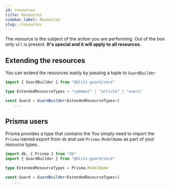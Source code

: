 ```yaml
---
id: resources
title: Resources
sidebar_label: Resources
slug: /resources
---
```


The resource is the subject of the action you are performing.
Out of the box only `all` is present. **It's special and it will apply to all resources.**

## Extending the resources

You can extend the resources easily by passing a tuple to `GuardBuilder`

```typescript {3}
import { GuardBuilder } from "@blitz-guard/core"

type ExtendedResourceTypes = "comment" | "article" | "users"

const Guard = GuardBuilder<ExtendedResourceTypes>(
	...

```

## Prisma users

Prisma provides a type that contains the
You simply need to import the `Prisma` named export from `db` and use `Prisma.ModelName` as part of your resource types.

```typescript {4}
import db, { Prisma } from "db"
import { GuardBuilder } from "@blitz-guard/core"

type ExtendedResourceTypes = Prisma.ModelName

const Guard = GuardBuilder<ExtendedResourceTypes>(
	...

```
